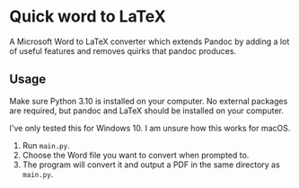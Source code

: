 # Quick word to LaTeX
A Microsoft Word to LaTeX converter which extends Pandoc 
by adding a lot of useful features and removes quirks 
that pandoc produces.

## Usage
Make sure Python 3.10 is installed on your computer.
No external packages are required, but pandoc
and LaTeX should be installed on your computer.

I've only tested this for Windows 10. I am unsure
how this works for macOS.

1. Run `main.py`.
2. Choose the Word file you want to convert when
prompted to.
3. The program will convert it and output
a PDF in the same directory as `main.py`.